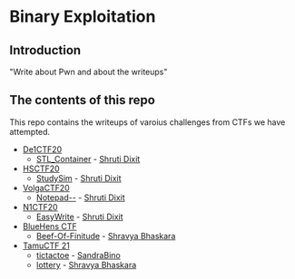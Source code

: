 # Binary Exploitation

## Introduction

"Write about Pwn and about the writeups"

## The contents of this repo 

This repo contains the writeups of varoius challenges from CTFs we have attempted.

- [De1CTF20](https://ctftime.org/event/1033)
    - [STL_Container](../De1CTF20/stl) - [Shruti Dixit](https://twitter.com/rudyerudite)
- [HSCTF20](https://ctftime.org/event/939)
    - [StudySim](../HSCTF20/studysim) - [Shruti Dixit](https://twitter.com/rudyerudite)
- [VolgaCTF20](https://ctftime.org/event/933)
    - [Notepad--](../VolgaCTF20/notepad) - [Shruti Dixit](https://twitter.com/rudyerudite)
- [N1CTF20](https://ctftime.org/event/1099)
    - [EasyWrite](../N1CTF20/easywrite) - [Shruti Dixit](https://twitter.com/rudyerudite)
- [BlueHens CTF](https://ctftime.org/event/1298)
    - [Beef-Of-Finitude](../BlueHensCTF/beef-of-finitude) - [Shravya Bhaskara](https://twitter.com/BhaskaraShravya)
- [TamuCTF 21](https://ctftime.org/event/1320)
    - [tictactoe](../tamuCTF/tictactoe) - [SandraBino](https://twitter.com/sandrabeme)
    - [lottery](../tamuCTF/lottery) - [Shravya Bhaskara](https://twitter.com/BhaskaraShravya)

